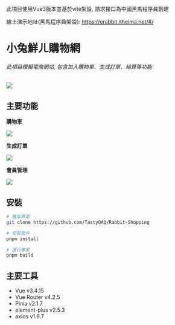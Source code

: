 此項目使用Vue3版本並基於vite架設, 請求接口為中國黑馬程序員創建

線上演示地址(黑馬程序員架設): https://erabbit.itheima.net/#/

# 小兔鮮ㄦ購物網

###### 此項目模擬電商網站, 包含加入購物車、生成訂單、結算等功能

<img src="https://img.onl/TfiLPP">

## 主要功能

**購物車**

<img src="https://img.onl/3OZaCw">

**生成訂單**

<img src="https://img.onl/t0Pznr">

**會員管理**

<img src="https://img.onl/zEO7g5">

## 安裝

```bash
# 獲取專案
git clone https://github.com/TastyQAQ/Rabbit-Shopping
```

```bash
# 安裝套件
pnpm install
```

```bash
# 運行專案
pnpm build
```

## 主要工具

* Vue v3.4.15
* Vue Router v4.2.5
* Pinia v2.1.7
* element-plus v2.5.3
* axios v1.6.7
